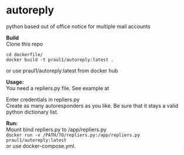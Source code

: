 # autoreply
python based out of office notice for multiple mail accounts

**Build**  
Clone this repo  
```
cd dockerfile/
docker build -t praul1/autoreply:latest .
```  
or use praul1/autoreply:latest from docker hub  

**Usage:**  
You need a repliers.py file. See example at   

Enter credentials in repliers.py  
Create as many autoresponders as you like. Be sure that it stays a valid python dictionary list.  

**Run:**  
Mount bind repliers.py to /app/repliers.py  
    ```docker run -v /PATH/TO/repliers.py:/app/repliers.py praul1/autoreply:latest```  
or use docker-compose.yml.  

